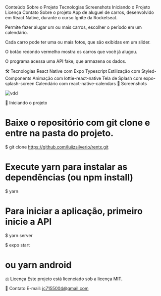 Conteúdo
Sobre o Projeto
Tecnologias
Screenshots
Iniciando o Projeto
Licença
Contato
Sobre o projeto
App de aluguel de carros, desenvolvido em React Native, durante o curso Ignite da Rocketseat.

Permite fazer alugar um ou mais carros, escolher o período em um calendário.

Cada carro pode ter uma ou mais fotos, que são exibidas em um slider.

O botão redondo vermelho mostra os carros que você já alugou.

O programa acessa uma API fake, que armazena os dados.

🛠️ Tecnologias
React Native com Expo
Typescript
Estilização com Styled-Components
Animação com lottie-react-native
Tela de Splash com expo-splash-screen
Calendário com react-native-calendars
📸 Screenshots

![vdd](https://user-images.githubusercontent.com/80647040/140925584-d7e10e99-3102-4c6f-a7b0-a948439a345e.gif)

🚗 Iniciando o projeto
# Baixe o repositório com git clone e entre na pasta do projeto.
$ git clone https://github.com/luiizsilverio/rentx.git

# Execute yarn para instalar as dependências (ou npm install)
$ yarn

# Para iniciar a aplicação, primeiro inicie a API
$ yarn server

$ expo start
# ou yarn android
⚖️ Licença
Este projeto está licenciado sob a licença MIT.

📧 Contato
E-mail: jc7155004@gmail.com
